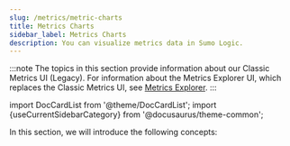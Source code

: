```yaml
---
slug: /metrics/metric-charts
title: Metrics Charts
sidebar_label: Metrics Charts
description: You can visualize metrics data in Sumo Logic.
---
```


:::note
The topics in this section provide information about our Classic Metrics UI (Legacy). For information about the Metrics Explorer UI, which replaces the Classic Metrics UI, see [Metrics Explorer](../metrics-queries/metrics-explorer.md).
:::

import DocCardList from '@theme/DocCardList';
import {useCurrentSidebarCategory} from '@docusaurus/theme-common';

In this section, we will introduce the following concepts:

<DocCardList items={useCurrentSidebarCategory().items}/>

